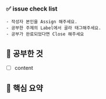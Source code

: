 ### ✅ issue check list
```
- 작성자 본인을 Assign 해주세요.
- 공부한 주제의 Label에서 골라 태그해주세요.
- 공부가 완료되었다면 Close 해주세요
```

## 🚀 공부한 것
- [ ] content


## 📄 핵심 요약
